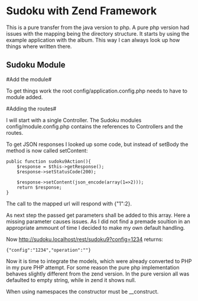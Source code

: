 
Sudoku with Zend Framework
==========================

This is a pure transfer from the java version to php. A pure php version had issues with the mapping
being the directory structure.  It starts by using the example application with the album. 
This way I can always look up how things where written there.

Sudoku Module
---------------------

#Add the module#

To get things work the root config/application.config.php needs to have to module added.


#Adding the routes#

I will start with a single Controller. The Sudoku modules config/module.config.php contains the 
references to Controllers and the routes.

To get JSON responses I looked up some code, but instead of setBody the method is now called
setContent:

    public function sudoku9Action(){
        $response = $this->getResponse();
        $response->setStatusCode(200);

        $response->setContent(json_encode(array(1=>2)));
        return $response;
    }

The call to the mapped url will respond with {"1":2}.

As next step the passed get parameters shall be added to this array.
Here a missing parameter causes issues. As I did not find a premade soultion in an appropriate ammount
of time I decided to make my own default handling. 

Now http://sudoku.localhost/rest/sudoku9?config=1234 returns:

    {"config":"1234","operation":""}

Now it is time to integrate the models, which were already converted to PHP in my pure PHP attempt.
For some reason the pure php implementation behaves slightly different from the zend version. In the pure
version all was defaulted to empty string, while in zend it shows null.

When using namespaces the constructor must be __construct.

